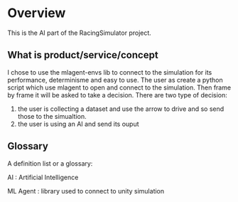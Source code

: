 # Overview

This is the AI part of the RacingSimulator project.

## What is product/service/concept

I chose to use the mlagent-envs lib to connect to the simulation for its performance, determinisme and easy to use.
The user as create a python script which use mlagent to open and connect to the simulation. Then frame by frame it will be asked to take a decision.
There are two type of decision:
1. the user is collecting a dataset and use the arrow to drive and so send those to the simualtion.
2. the user is using an AI and send its ouput

## Glossary

A definition list or a glossary:

AI
: Artificial Intelligence

ML Agent
: library used to connect to unity simulation